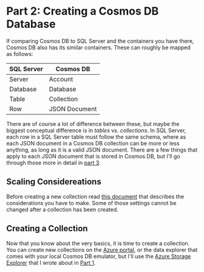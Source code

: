 # Part 2: Creating a Cosmos DB Database

If comparing Cosmos DB to SQL Server and the containers you have there, Cosmos DB also has its similar containers. These can roughly be mapped as follows:

| SQL Server | Cosmos DB     |
|------------|---------------|
| Server     | Account       |
| Database   | Database      |
| Table      | Collection    |
| Row        | JSON Document |

There are of course a lot of difference between these, but maybe the biggest conceptual difference is in *tables* vs. *collections*. In SQL Server, each row in a SQL Server table must follow the same schema, where as each JSON document in a Cosmos DB collection can be more or less anything, as long as it is a valid JSON document. There are a few things that apply to each JSON document that is stored in Cosmos DB, but I'll go through those more in detail in [part 3](Part03-readme.md).

## Scaling Considereations
Before creating a new collection read [this document](Part02-scaling.md) that describes the considerations you have to make. Some of those settings cannot be changed after a collection has been created.

## Creating a Collection
Now that you know about the very basics, it is time to create a collection. You can create new collections on the [Azure portal](https://portal.azure.com/), or the data explorer that comes with your local Cosmos DB emulator, but I'll use the [Azure Storage Explorer](https://azure.microsoft.com/en-us/features/storage-explorer/) that I wrote about in [Part 1](Part01-readme.md).

